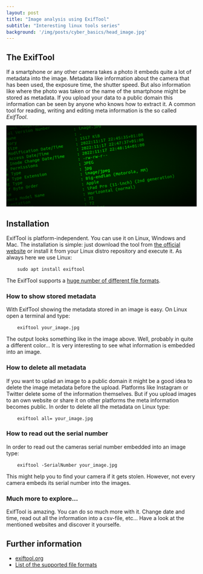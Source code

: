```yaml
---
layout: post
title: "Image analysis using ExifTool"
subtitle: "Interesting linux tools series"
background: '/img/posts/cyber_basics/head_image.jpg'
---
```


## The ExifTool
If a smartphone or any other camera takes a photo it embeds quite a lot of metadata into the image. Metadata like information about the camera that has been used, the exposure time, the shutter speed. But also information like where the photo was taken or the name of the smartphone might be stored as metadata. If you upload your data to a public domain this information can be seen by anyone who knows how to extract it. A common tool for reading, writing and editing meta information is the so called *ExifTool*.  

![picture-ExifTool](/img/posts/cyber_basics/exiftool.jpg)


## Installation

ExifTool is platform-independent. You can use it on Linux, Windows and Mac. The installation is simple: just download the tool from [the official website](https://exiftool.org/) or install it from your Linux distro repository and execute it. As always here we use Linux:  
        
        sudo apt install exiftool

The ExifTool supports a [huge number of different file formats](https://exiftool.org/#supported).

### How to show stored metadata
With ExifTool showing the metadata stored in an image is easy. On Linux open a terminal and type:

        exiftool your_image.jpg

The output looks something like in the image above. Well, probably in quite a different color...
It is very interesting to see what information is embedded into an image.  

### How to delete all metadata
If you want to uplad an image to a public domain it might be a good idea to delete the image metadata before the upload. Platforms like Instagram or Twitter delete some of the information themselves. But if you upload images to an own website or share it on other platforms the meta information becomes public. In order to delete all the metadata on Linux type:

        exiftool all= your_image.jpg

### How to read out the serial number
In order to read out the cameras serial number embedded into an image type:

        exiftool -SerialNumber your_image.jpg

This might help you to find your camera if it gets stolen. However, not every camera embeds its serial number into the images.

### Much more to explore...
ExifTool is amazing. You can do so much more with it. Change date and time, read out all the information into a csv-file, etc... Have a look at the mentioned websites and discover it yourselfe.


## Further information
- [exiftool.org](https://exiftool.org/)
- [List of the supported file formats](https://exiftool.org/#supported)